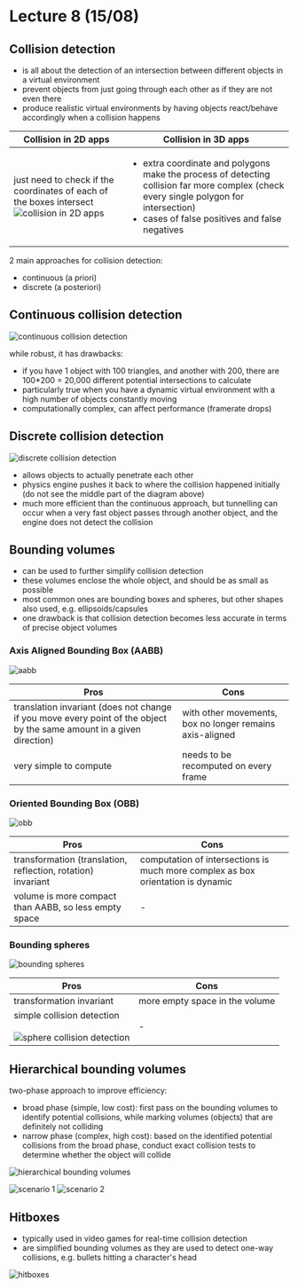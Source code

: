 # Lecture 8 (15/08)

## Collision detection
- is all about the detection of an intersection between different objects in a virtual environment
- prevent objects from just going through each other as if they are not even there
- produce realistic virtual environments by having objects react/behave accordingly when a collision happens

Collision in 2D apps | Collision in 3D apps
-------------------- | --------------------
just need to check if the coordinates of each of the boxes intersect![collision in 2D apps](./assets/8/collision-2D.png) | <ul><li>extra coordinate and polygons make the process of detecting collision far more complex (check every single polygon for intersection)</li><li>cases of false positives and false negatives</li></ul>

2 main approaches for collision detection:
- continuous (a priori)
- discrete (a posteriori)


## Continuous collision detection
![continuous collision detection](./assets/8/continuous-detection.png)

while robust, it has drawbacks:
- if you have 1 object with 100 triangles, and another with 200, there are 100*200 = 20,000 different potential intersections to calculate
- particularly true when you have a dynamic virtual environment with a high number of objects constantly moving
- computationally complex, can affect performance (framerate drops)


## Discrete collision detection
![discrete collision detection](./assets/8/discrete-detection.png)
- allows objects to actually penetrate each other
- physics engine pushes it back to where the collision happened initially (do not see the middle part of the diagram above)
- much more efficient than the continuous approach, but tunnelling can occur when a very fast object passes through another object, and the engine does not detect the collision


## Bounding volumes
- can be used to further simplify collision detection
- these volumes enclose the whole object, and should be as small as possible
- most common ones are bounding boxes and spheres, but other shapes also used, e.g. ellipsoids/capsules
- one drawback is that collision detection becomes less accurate in terms of precise object volumes

### Axis Aligned Bounding Box (AABB)
![aabb](./assets/8/aabb.png)

Pros | Cons
---- | ----
translation invariant (does not change if you move every point of the object by the same amount in a given direction) | with other movements, box no longer remains axis-aligned
very simple to compute | needs to be recomputed on every frame

### Oriented Bounding Box (OBB)
![obb](./assets/8/obb.png)

Pros | Cons
---- | ----
transformation (translation, reflection, rotation) invariant | computation of intersections is much more complex as box orientation is dynamic
volume is more compact than AABB, so less empty space | -

### Bounding spheres
![bounding spheres](./assets/8/bounding-spheres.png)

Pros | Cons
---- | ----
transformation invariant | more empty space in the volume
simple collision detection <br><br> ![sphere collision detection](./assets/8/sphere-detection.png) | -


## Hierarchical bounding volumes
two-phase approach to improve efficiency:
- broad phase (simple, low cost): first pass on the bounding volumes to identify potential collisions, while marking volumes (objects) that are definitely not colliding
- narrow phase (complex, high cost): based on the identified potential collisions from the broad phase, conduct exact collision tests to determine whether the object will collide

![hierarchical bounding volumes](./assets/8/hierarchical-volumes.png)

![scenario 1](./assets/8/scenario-1.png)
![scenario 2](./assets/8/scenario-2.png)


## Hitboxes
- typically used in video games for real-time collision detection
- are simplified bounding volumes as they are used to detect one-way collisions, e.g. bullets hitting a character's head

![hitboxes](./assets/8/hitboxes.png)